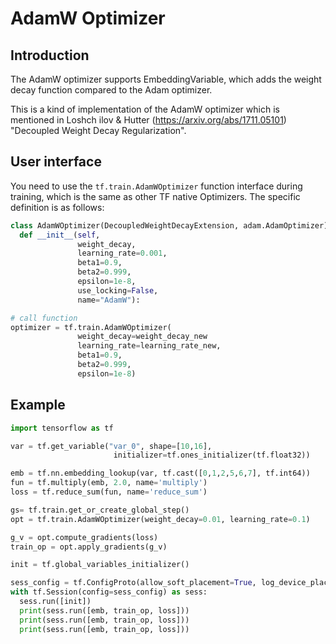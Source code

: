 # AdamW Optimizer
## Introduction
The AdamW optimizer supports EmbeddingVariable, which adds the weight decay function compared to the Adam optimizer.

This is a kind of implementation of the AdamW optimizer which is mentioned in Loshch ilov & Hutter (https://arxiv.org/abs/1711.05101) "Decoupled Weight Decay Regularization".

## User interface
You need to use the `tf.train.AdamWOptimizer` function interface during training, which is the same as other TF native Optimizers. The specific definition is as follows:
```python
class AdamWOptimizer(DecoupledWeightDecayExtension, adam.AdamOptimizer):
  def __init__(self,
               weight_decay,
               learning_rate=0.001,
               beta1=0.9,
               beta2=0.999,
               epsilon=1e-8,
               use_locking=False,
               name="AdamW"):

# call function
optimizer = tf.train.AdamWOptimizer(
               weight_decay=weight_decay_new
               learning_rate=learning_rate_new,
               beta1=0.9,
               beta2=0.999,
               epsilon=1e-8)
```
## Example
```python
import tensorflow as tf

var = tf.get_variable("var_0", shape=[10,16],
                       initializer=tf.ones_initializer(tf.float32))

emb = tf.nn.embedding_lookup(var, tf.cast([0,1,2,5,6,7], tf.int64))
fun = tf.multiply(emb, 2.0, name='multiply')
loss = tf.reduce_sum(fun, name='reduce_sum')

gs= tf.train.get_or_create_global_step()
opt = tf.train.AdamWOptimizer(weight_decay=0.01, learning_rate=0.1)

g_v = opt.compute_gradients(loss)
train_op = opt.apply_gradients(g_v)

init = tf.global_variables_initializer()

sess_config = tf.ConfigProto(allow_soft_placement=True, log_device_placement=False)
with tf.Session(config=sess_config) as sess:
  sess.run([init])
  print(sess.run([emb, train_op, loss]))
  print(sess.run([emb, train_op, loss]))
  print(sess.run([emb, train_op, loss]))
```

